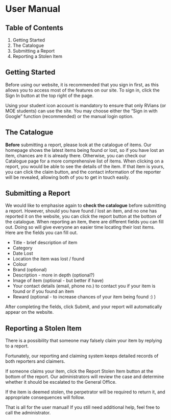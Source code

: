 # User Manual

## Table of Contents
1. Getting Started
2. The Catalogue
3. Submitting a Report
4. Reporting a Stolen Item

## Getting Started
Before using our website, it is recommended that you sign in first, as this allows you to access most of the features on our site. To sign in, click the Sign In button at the top right of the page.

Using your student icon account is mandatory to ensure that only RVians (or MOE students) can use the site. You may choose either the “Sign in with Google” function (recommended) or the manual login option.

## The Catalogue
**Before** submitting a report, please look at the catalogue of items. Our homepage shows the latest items being found or lost, so if you have lost an item, chances are it is already there.
Otherwise, you can check our Catalogue page for a more comprehensive list of items. When clicking on a report, you would be able to see the details of the item. 
If that item is yours, you can click the claim button, and the contact information of the reporter will be revealed, allowing both of you to get in touch easily.

## Submitting a Report
We would like to emphasise again to **check the catalogue** before submitting a report. However, should you have found / lost an item, and no one has reported it on the website, you can click the report button at the bottom of the catalogue.
When reporting an item, there are different fields you can fill out. Doing so will give everyone an easier time locating their lost items. Here are the fields you can fill out.

- Title - brief description of item
- Category
- Date Lost
- Location the item was lost / found
- Colour
- Brand (optional)
- Description - more in depth (optional?)
- Image of item (optional - but better if have)
- Your contact details (email, phone no.) to contact you if your item is found or if you found an item
- Reward (optional - to increase chances of your item being found :) )

After completing the fields, click Submit, and your report will automatically appear on the website.

## Reporting a Stolen Item
There is a possibility that someone may falsely claim your item by replying to a report.

Fortunately, our reporting and claiming system keeps detailed records of both reporters and claimers.

If someone claims your item, click the Report Stolen Item button at the bottom of the report. Our administrators will review the case and determine whether it should be escalated to the General Office.

If the item is deemed stolen, the perpetrator will be required to return it, and appropriate consequences will follow.

That is all for the user manual! If you still need additional help, feel free to call the administrator.
